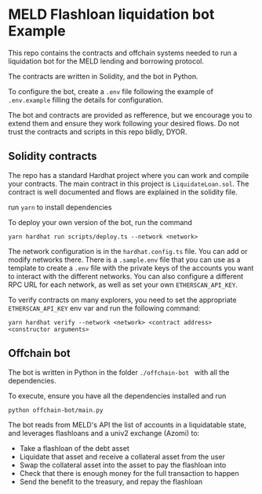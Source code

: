 # MELD Flashloan liquidation bot Example

This repo contains the contracts and offchain systems needed to run a liquidation bot for the MELD lending and borrowing protocol.

The contracts are written in Solidity, and the bot in Python.

To configure the bot, create a `.env` file following the example of `.env.example` filling the details for configuration.

The bot and contracts are provided as refference, but we encourage you to extend them and ensure they work following your desired flows. Do not trust the contracts and scripts in this repo blidly, DYOR.

## Solidity contracts

The repo has a standard Hardhat project where you can work and compile your contracts. The main contract in this project is `LiquidateLoan.sol`. The contract is well documented and flows are explained in the solidity file.

run `yarn` to install dependencies

To deploy your own version of the bot, run the command

```
yarn hardhat run scripts/deploy.ts --network <network>
```

The network configuration is in the `hardhat.config.ts` file. You can add or modify networks there. There is a `.sample.env` file that you can use as a template to create a `.env` file with the private keys of the accounts you want to interact with the different networks. You can also configure a different RPC URL for each network, as well as set your own `ETHERSCAN_API_KEY`.

To verify contracts on many explorers, you need to set the appropriate `ETHERSCAN_API_KEY` env var and run the following command:

```
yarn hardhat verify --network <network> <contract address> <constructor arguments>
```

## Offchain bot

The bot is written in Python in the folder `./offchain-bot ` with all the dependencies.

To execute, ensure you have all the dependencies installed and run

```
python offchain-bot/main.py
```

The bot reads from MELD's API the list of accounts in a liquidatable state, and leverages flashloans and a univ2 exchange (Azomi) to:

- Take a flashloan of the debt asset
- Liquidate that asset and receive a collateral asset from the user
- Swap the collateral asset into the asset to pay the flashloan into
- Check that there is enough money for the full transaction to happen
- Send the benefit to the treasury, and repay the flashloan
